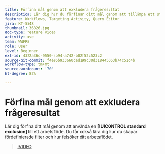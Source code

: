 ```yaml
---
title: Förfina mål genom att exkludera frågeresultat
description: Lär dig hur du förfinar ditt mål genom att tillämpa ett standardundantag i ett arbetsflöde. Du får också lära dig hur du skapar fördefinierade filter och hur felsöker ditt arbetsflödet.
feature: Workflows, Targeting Activity, Query Editor
jira: KT-5548
thumbnail: 36826.jpg
doc-type: feature video
activity: use
team: WWFRE
role: User
level: Beginner
exl-id: 4322a36c-9550-4b94-a742-b02f52c523c2
source-git-commit: f4e86b933660ced199c30d318445363b74c51c4b
workflow-type: tm+mt
source-wordcount: '70'
ht-degree: 82%

---
```


# Förfina mål genom att exkludera frågeresultat

Lär dig förfina ditt mål genom att använda en **[!UICONTROL standard exclusion]** till ett arbetsflöde. Du får också lära dig hur du skapar fördefinierade filter och hur felsöker ditt arbetsflödet.

>[!VIDEO](https://video.tv.adobe.com/v/36826?quality=12&learn=on)
